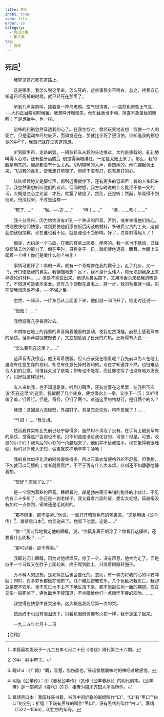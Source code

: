 ```yaml
---
title: 死后
index: true
icon: file
order: 20
category:
  - 鲁迅文集
  - 散文集
tag:  
  - 野草
---
```


## 死后[^①]

　　我梦见自己死在道路上。

　　这是哪里，我怎么到这里来，怎么死的，这些事我全不明白。总之，待我自己知道已经死掉的时候，就已经死在那里了。

　　听到几声喜鹊叫，接着是一阵乌老鸦。空气很清爽，──虽然也带些土气息，──大约正当黎明时候罢。我想睁开眼睛来，他却丝毫也不动，简直不象是我的眼睛；于是想抬手，也一样。

　　恐怖的利镞忽然穿透我的心了。在我生存时，曾经玩笑地设想：假使一个人的死亡，只是运动神经的废灭，而知觉还在，那就比全死了更可怕。谁知道我的预想竟的中[^②]了，我自己就在证实这预想。

　　听到脚步声，走路的罢。一辆独轮车从我的头边推过，大约是重载的，轧轧地叫得人心烦，还有些牙齿齼[^③]。很觉得满眼绯红，一定是太阳上来了。那么，我的脸是朝东的。但那都没有什么关系。切切嚓嚓的人声，看热闹的。他们踹起黄土来，飞进我的鼻孔，使我想打喷嚏了，但终于没有打，仅有想打的心。

　　陆陆续续地又是脚步声，都到近旁就停下，还有更多的低语声：看的人多起来了。我忽然很想听听他们的议论。但同时想，我生存时说的什么批评不值一笑的话，大概是违心之论罢：才死，就露了破绽了。然而，还是听；然而，毕竟得不到结论。归纳起来，不过是这样──

　　“死了……”
　　“嗡。──这……”
　　“哼！……”
　　“啧。……唉！……”

　　我十分高兴，因为始终没有听到一个熟识的声音。否则，或者害得他们伤心，或则要使他们快意，或则要使他们添些饭后闲谈的材料，多破费宝贵的工夫，这都会使我很抱歉。现在谁也看不见，就是谁也不受影响。好了，总算对得起人了！

　　但是，大约是一个马蚁，在我的脊梁上爬着，痒痒的。我一点也不能动，已经没有除去他的能力了。倘在平时，只将身子一扭，就能使他退避。而且，大腿上又爬着一个哩！你们是做什么的？虫豸！

　　事情可更坏了：嗡的一声，就有一个青蝇停在我的颧骨上，走了几步，又一飞，开口便舐我的鼻尖。我懊恼地想：足下，我不是什么伟人，你无须到我身上来寻做论的材料……。但是不能说出来。他却从鼻尖跑下，又用冷舌头来舐我的嘴唇了，不知道可是表示亲爱。还有几个则聚在眉毛上，跨一步，我的毛根就一摇。实在使我烦厌得不堪，──不堪之至。

　　忽然，一阵风，一片东西从上面盖下来，他们就一同飞开了，临走时还说──

　　“惜哉！……”

　　我愤怒得几乎昏厥过去。

　　木材摔在地上的钝重的声音同着地面的震动，使我忽然清醒，前额上感着芦席的条纹。但那芦席就被掀去了，又立刻感到了日光的灼热。还听得有人说──

　　“怎么要死在这里？……”

　　这声音离我很近，他正弯着腰罢。但人应该死在哪里呢？我先前以为人在地上虽没有任意生存的权利，却总有任意死掉的权利的。现在才知道并不然，也很难适合人们的公意。可惜我久没了纸笔；即有也不能写，而且即使写了也没有地方发表了。只好就这样抛开。

　　有人来抬我，也不知道是谁。听到刀鞘声，还有巡警在这里罢，在我所不应该“死在这里”的这里。我被翻了几个转身，便觉得向上一举，又往下一沉；又听得盖了盖，钉着钉。但是，奇怪，只钉了两个。难道这里的棺材钉，是钉两个的么？

　　我想：这回是六面碰壁，外加钉子。真是完全失败，呜呼哀哉了！……

　　“气闷！……”我又想。

　　然而我其实却比先前已经宁静得多，虽然知不清埋了没有。在手背上触到草席的条纹，觉得这尸衾倒也不恶。只不知道是谁给我化钱的，可惜！但是，可恶，收敛的小子们！我背后的小衫的一角皱起来了，他们并不给我拉平，现在抵得我很难受。你们以为死人无知，做事就这样地草率？哈哈！

　　我的身体似乎比活的时候要重得多，所以压着衣皱便格外的不舒服。但我想，不久就可以习惯的；或者就要腐烂，不至于再有什么大麻烦。此刻还不如静静地静着想。

　　“您好？您死了么？”

　　是一个颇为耳熟的声音。睁眼看时，却是勃古斋旧书铺的跑外的小伙计。不见约有二十多年了，倒还是一副老样子。我又看看六面的壁，委实太毛糙，简直毫没有加过一点修刮，锯绒还是毛毵毵的。

　　“那不碍事，那不要紧。”他说，一面打开暗蓝色布的包裹来。“这是明板《公羊传》[^④]，嘉靖黑口本[^⑤]，给您送来了。您留下他罢。这是……”

　　“你！”我诧异地看定他的眼睛，说，“你莫非真正胡涂了？你看我这模样，还要看什么明板？……”

　　“那可以看，那不碍事。”

　　我即刻闭上眼睛，因为对他很烦厌。停了一会，没有声息，他大约走了。但是似乎一个马蚁又在脖子上爬起来，终于爬到脸上，只绕着眼眶转圈子。

　　万不料人的思想，是死掉之后也会变化的。忽而，有一种力将我的心的平安冲破；同时，许多梦也都做在眼前了。几个朋友祝我安乐，几个仇敌祝我灭亡。我却总是既不安乐，也不灭亡地不上不下地生活下来，都不能副任何一面的期望。现在又影一般死掉了，连仇敌也不使知道，不肯赠给他们一点惠而不费的欢欣。……

　　我觉得在快意中要哭出来。这大概是我死后第一次的哭。

　　然而终于也没有眼泪流下。只看见眼前仿佛有火花一样，我于是坐了起来。

　　一九二五年七月十二日

【注释】

[^①]: 本篇最初发表于一九二五年七月二十日《语丝》周刊第三十六期。

[^②]: 的中：射中靶子。

[^③]: 齼chǔ：《广韵》“齼，音楚，齿伤醋也。”牙齿接触酸味时的神经过敏感觉。

[^④]: 明版《公羊传》：即《春秋公羊传》（又作《公羊春秋》）的明代刻本。《公羊传》是一部阐述《春秋》的书，相传为周末齐国人羊高所作。

[^⑤]: 嘉靖黑口本：我国线装书籍，书页中间折叠的直缝叫作“口”。“口”有“黑口”“白口”的分别：折缝上下端有黑线的叫作“黑口”，没有黑线的叫作“白口”。嘉靖（1522－1566），明世宗的年号。
